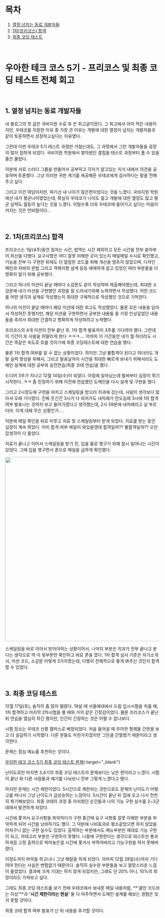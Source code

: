# 목차

1. [열정 넘치는 동료 개발자들](#1-열정-넘치는-동료-개발자들) <br/>
2. [1차(프리코스) 합격](#2-1차프리코스-합격) <br/>
3. [최종 코딩 테스트](#3-최종-코딩-테스트) <br/>

<br/>

# 우아한 테크 코스 5기 - 프리코스 및 최종 코딩 테스트 전체 회고

<br/>

## 1. 열정 넘치는 동료 개발자들

내 블로그의 첫 글은 국비지원 수료 후 쓴 회고글이었다. 그 회고에서 이미 적은 내용이지만, 우테코를 지원한 이유 중 가장 큰 이유는 개발에 대한 열정이 넘치는 개발자들과 같이 토론하면서 성장하고싶다는 이유였다.



그런데 이번 우테코 5기 테스트 과정만 거쳤는데도, 그 과정에서 그런 개발자들을 굉장히 많이 접하게 되었다. 국비지원 학원에서 쌓아왔던 결핍을 테스트 과정부터 풀 수 있을 줄은 몰랐다.



덕분에 서로 스터디 그룹을 만들어서 공부하고 각자가 알고있는 지식 내에서 의견을 공유하며 토론했다. 그냥 이러한 귀한 계기를 제공해준 우테코에게 감사하다는 말을 전해주고 싶다.



그리고 이건 여담이지만, 여기선 내 나이가 많은편이었다는 것을 느꼈다. 국비지원 학원에선 내가 평균나이였었는데, 확실히 우테코가 나이도 젊고 개발에 대한 열정도 많고 평균 실력도 월등이 높다는 것을 느꼈다. 이럴수록 더욱 우테코에 들어가고 싶다는 마음이 커지는 것은 안비밀이다...

<br/>

## 2. 1차(프리코스) 합격

프리코스는 1달(4주)동안 잠자는 시간, 밥먹는 시간 제외하고 모든 시간을 전부 쏟아부어 최선을 다했다. 요구사항은 어디 잘못 이해한 곳이 있는지 매일매일 수시로 확인했고, 기능을 전부 다 구현한 뒤에도 더 깔끔한 코드를 위해 개선을 멈추지 않았으며, 디자인 패턴과 자바의 문법 그리고 객체지향 설계 등등 애매하게 알고 있었던 여러 부분들을 더 명확히 알기 위해 공부했다.



그리고 하나의 미션이 끝날 때마다 소감문도 같이 작성하여 제출해야했는데, 최대한 소감문에 내가 미션을 구현했던 과정을 잘 드러내기위해 노력하면서 작성했다. 어떤 코드를 어떤 생각과 설계로 작성했는지 최대한 구체적으로 작성했던 것으로 기억한다.



하나의 미션이 끝날 때마다 해당 미션에 대한 회고도 작성했었다. 물론 모든 내용을 담아서 작성하진 못했지만, 해당 미션을 구현하면서 공부한 내용들 중 가장 인상깊었던 내용들을 추려서 최대한 간결하고 명확하게 작성하려고 노력했다.



프리코스의 4개 미션이 전부 끝난 후, 1차 합격 발표까지 3주를 기다려야 했다. 그런데 이 기간이 또 사람을 피말리게 한다 ㅋㅋㅋ.... 어차피 이 기간동안 내가 뭘 하더라도 시간은 똑같은 속도로 흐를 것이기에 최종 코딩테스트에 대한 연습을 했다.



물론 1차 합격 여부를 알 수 없는 상황이었다. 하지만 그냥 불합격이 된다고 하더라도 개발 실력 향상을 위해서, 그리고 발표날까지 시간을 최대한 빠르게 보내기 위해서라도 도메인 설계에 대한 공부와 실전연습(최종 코테 연습)을 했다.



드디어 3주가 지나고 12월 14일(수)이 되었다. 아침에 일어났는데 벌써부터 심장이 뛰기 시작한다..ㅋㅋ 좀 진정하기 위해 이전에 연습했던 도메인을 다시 설계 및 구현을 했다.



그리고 2시정도에 구현을 마치고 스케일링을 받으러 치과에 갔는데, 사람이 생각보다 많아서 오래 기다렸다. 진짜 웃긴건 3시가 다 되어가도 내차례가 안오길래 3시에 1차 합격 여부 발표나는 것까지 보고 들어가겠다고 생각했는데, 2시 59분에 내차례라고 날 부르더라. 이게 대체 무슨 상황인가....



덕분에 메일 확인을 뒤로 미루고 치료 및 스케일링부터 받게 되었다. 치료를 받는 동안 심장이 계속 뛰었다. 이미 합격 여부 메일이 와있을텐데 합격일까?? 불합격일까?? 오만 잡생각이 다 들었다.



치료가 끝나고 이어서 스케일링을 받기 전, 입을 물로 헹구기 위해 잠시 일어나는 시간이 있었다. 그때 입을 헹구면서 폰으로 메일을 급하게 확인했다.



<img src="https://tjdtls690.github.io/assets/img/blog/wooteco_mail01.PNG" width="600" height="600">



스케일링을 바로 이어서 받아야하는 상황이어서, 나머지 부분은 치과가 전부 끝나고 본다는 생각으로 딱 이 윗부분만 확인하고 바로 폰을 껐다. 1차 합격 심사 기준은 자기소개서, 미션 코드, 소감문 이렇게 3가지였는데, 다행히 전체적으로 좋게 봐주신 것인지 합격할 수 있었다.

<br/>

## 3. 최종 코딩 테스트

12월 17일(토), 솔직히 좀 많이 떨렸다. 19살 때 서울예대에서 드럼 입시시험을 치를 때, 1차 합격하고 마지막 2차시험을 볼 때와 거의 같은 긴장감이었다. 물론 프리코스가 끝난 뒤 연습을 열심히 하긴 했지만, 인간이 긴장하는 것은 어쩔 수 없나보다. 



시험 장소는 우테코 선릉 캠퍼스로 배정되었다. 처음 들어설 때 우아한 형제들 간판을 보고 더 실감하기 시작했다. 다른 분들도 마찬가지겠지만 그만큼 간절했기 때문이라고 생각한다.



문제는 점심 메뉴를 추천하는 것이다.



[우아한 테크 코스 5기 최종 코딩 테스트 문제](https://github.com/woowacourse-precourse/java-menu){:target="_blank"}



난이도로만 따지면 3,4기의 최종 코딩 테스트의 문제보다는 낮은 편이라고 느꼈다. 시험이 끝난 뒤 다른 사람들과 얘기를 나눠보니 전부 그렇게 느꼈다고 했다.



하지만 문제는 시간 제한이었다. 5시간으로 제한되는 것만으로도 문제의 난이도가 어떻고를 떠나서 그냥 난이도가 급상승하는 느낌이다. 5시간이 끝난 뒤 집에 오고 나서 천천히 복기해보았다. 최종 코테의 과정 중 아쉬웠던 순간들과 나의 기능 구현 실수를 2~3군데에서 발견하게 되었다.



시간에 쫓겨서 요구사항을 파악하다가 구현 중간에 요구 사항중 잘못 이해한 부분을 파악하게 되어 시간을 낭비하기도 했다. 그 덕분에 나비효과로 평소같았으면 하지 않았을 어처구니 없는 구현 실수도 있었다. 출력하는 부분에서도 메뉴부분만 제대로 기능 구현이 되고, 카테고리 부분은 구현하지 못했다. 나중에 구현한다는 생각으로 테스트만 통과하게끔 고정 출력으로 박아놓은걸 시간에 쫓겨서 까먹어버리고 기능구현을 하지 못해버렸다.



이정도까지 파악을 하고나니 그냥 해탈을 하게 되었다. 어차피 12월 28일(수)까지 기다려야 한다는 사실은 변함없기 때문이다. 솔직히 실수한 부분들을 보고 절망스러운 느낌이 들었었다. 결과에 크게 기대는 하지 않게 되었지만, 그래도 단 20% 아니, 10%의 희망이라도 가져보고 싶다.



그래도 최종 코딩 테스트를 보기 전에 우테코에서 보내준 메일 내용처럼, **'클린 코드라는 이상'**과 **'시간 제한이라는 현실'** 둘 다 마주하면서 도메인 설계를 해보는 경험은 잊지 못할 것이다.



최종 코테 합격 여부 발표가 난 뒤 내용을 추가할 것이다.